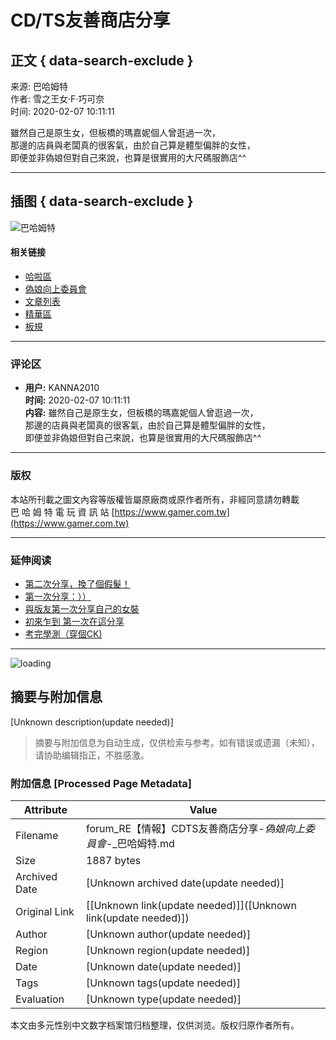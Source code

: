 # CD/TS友善商店分享

## 正文 { data-search-exclude }


来源: 巴哈姆特  
作者: 雪之王女‧F‧巧可奈  
时间: 2020-02-07 10:11:11  

雖然自己是原生女，但板橋的瑪嘉妮個人曾逛過一次，  
那邊的店員與老闆真的很客氣，由於自己算是體型偏胖的女性，  
即便並非偽娘但對自己來說，也算是很實用的大尺碼服飾店^^  

---

## 插图 { data-search-exclude }

![巴哈姆特](https://i2.bahamut.com.tw/top_logo.svg)

#### 相关链接
- [哈啦區](//forum.gamer.com.tw)
- [偽娘向上委員會](//forum.gamer.com.tw/A.php?bsn=60552)
- [文章列表](//forum.gamer.com.tw/B.php?bsn=60552)
- [精華區](//forum.gamer.com.tw/G1.php?bsn=60552)
- [板規](//forum.gamer.com.tw/rules.php?bsn=60552)

---

### 评论区
- **用户:** KANNA2010  
  **时间:** 2020-02-07 10:11:11  
  **内容:** 雖然自己是原生女，但板橋的瑪嘉妮個人曾逛過一次，  
  那邊的店員與老闆真的很客氣，由於自己算是體型偏胖的女性，  
  即便並非偽娘但對自己來說，也算是很實用的大尺碼服飾店^^  

---

### 版权
本站所刊載之圖文內容等版權皆屬原廠商或原作者所有，非經同意請勿轉載  
巴 哈 姆 特 電 玩 資 訊 站 [https://www.gamer.com.tw](https://www.gamer.com.tw)  

---

### 延伸阅读
- [第二次分享，換了個假髮！](https://forum.gamer.com.tw/C.php?bsn=60552&snA=4579)
- [第一次分享：））](https://forum.gamer.com.tw/C.php?bsn=60552&snA=4568)
- [與版友第一次分享自己的女裝](https://forum.gamer.com.tw/C.php?bsn=60552&snA=6287)
- [初來乍到 第一次在這分享](https://forum.gamer.com.tw/C.php?bsn=60552&snA=6698)
- [考完學測（穿個CK)](https://forum.gamer.com.tw/C.php?bsn=60552&snA=6767)

--- 

![loading](https://i2.bahamut.com.tw/mobile/loading.svg)
<!-- tcd_original_link https://forum.gamer.com.tw/Co.php?bsn=60552&sn=31954 -->


## 摘要与附加信息

<!-- tcd_abstract -->
[Unknown description(update needed)]
<!-- tcd_abstract_end -->

> 摘要与附加信息为自动生成，仅供检索与参考。如有错误或遗漏（未知），请协助编辑指正，不胜感激。

### 附加信息 [Processed Page Metadata]

| Attribute       | Value                                  |
|-----------------|----------------------------------------|
| Filename        | forum_RE【情報】CDTS友善商店分享-_偽娘向上委員會_-_巴哈姆特.md                             |
| Size            | 1887 bytes                           |
| Archived Date   | [Unknown archived date(update needed)]                             |
| Original Link   | [[Unknown link(update needed)]]([Unknown link(update needed)])                       |
| Author          | [Unknown author(update needed)]                               |
| Region          | [Unknown region(update needed)]                               |
| Date            | [Unknown date(update needed)]                                 |
| Tags            | [Unknown tags(update needed)]                                 |
| Evaluation            | [Unknown type(update needed)]                                 |
<!-- tcd_table_end -->

本文由多元性别中文数字档案馆归档整理，仅供浏览。版权归原作者所有。
